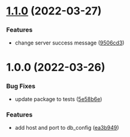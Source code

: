# [1.1.0](https://github.com/ayaanqui/go-rest/compare/1.0.0...1.1.0) (2022-03-27)


### Features

* change server success message ([9506cd3](https://github.com/ayaanqui/go-rest/commit/9506cd3067de2b062ef7b7d297742283951e491e))

# 1.0.0 (2022-03-26)


### Bug Fixes

* update package to tests ([5e58b6e](https://github.com/ayaanqui/go-rest/commit/5e58b6e4b6484652e084ccc043faf4db301ad49d))


### Features

* add host and port to db_config ([ea3b949](https://github.com/ayaanqui/go-rest/commit/ea3b949d46499655026805615be31eda87e5679b))
